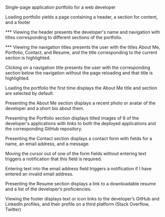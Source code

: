 Single-page application portfolio for a web developer

Loading portfolio yields a page containing a header, a section for content, and a footer

*** Viewing the header presents the developer's name and navigation with titles corresponding to different sections of the portfolio.

*** Viewing the navigation titles presents the user with the titles About Me, Portfolio, Contact, and Resume, and the title corresponding to the current section is highlighted.

Clicking on a navigation title presents the user with the corresponding section below the navigation without the page reloading and that title is highlighted.

Loading the portfolio the first time displays the About Me title and section are selected by default.

Presenting the About Me section displays a recent photo or avatar of the developer and a short bio about them.

Presenting the Portfolio section displays titled images of 6 of the developer's applications with links to both the deployed applications and the corresponding GitHub repository.

Presenting the Contact section displays a contact form with fields for a name, an email address, and a message.

Moving the cursor out of one of the form fields without entering text triggers a notification that this field is required.

Entering text into the email address field triggers a notification if I have entered an invalid email address.

Presenting the Resume section displays a link to a downloadable resume and a list of the developer’s proficiencies.

Viewing the footer displays text or icon links to the developer’s GitHub and LinkedIn profiles, and their profile on a third platform (Stack Overflow, Twitter) 
